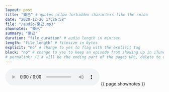 ```yaml
---
layout: post
title: "樂己" # quotes allow forbidden characters like the colon
date: "2020-12-26 17:26:58"
file: "/audio/樂己.mp3"
shownotes: "樂己"
summary: "樂己"
duration: "file_duration" # audio length in min:sec
length: "file_length" # filesize in bytes
explicit: "no" # change to yes to flag with the explicit tag
block: "no" # change to yes to keep an episode from showing up in iTunes
# permalink: /1 # will be the ending part of the pages URL, delete to default to the title
---
```


<audio controls>
<source src="{{site.url}}{{site.baseurl}}{{ page.file }}" type="audio/x-mp3">
Your browser does not support the audio element.
</audio>
{{ page.shownotes }}
